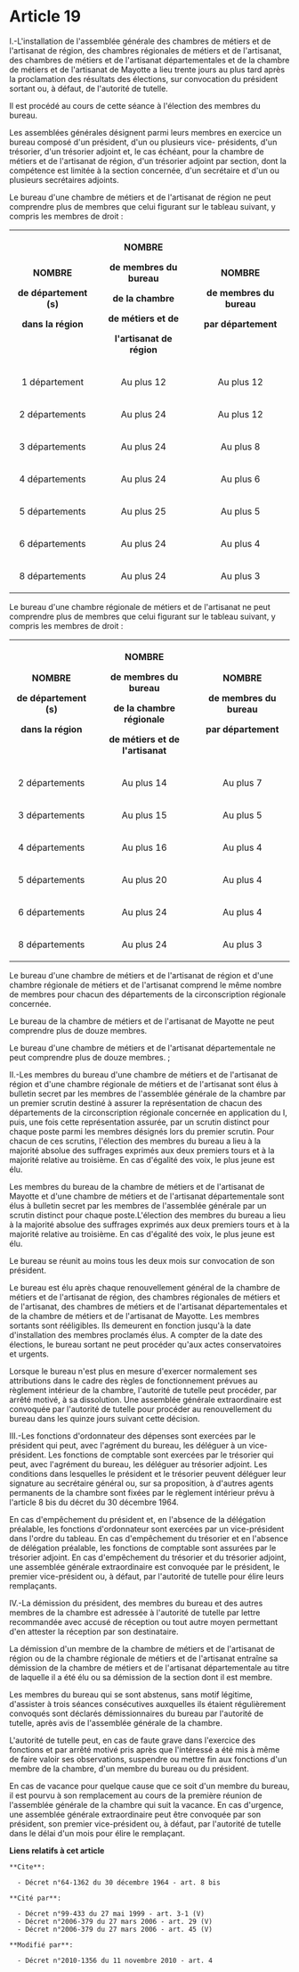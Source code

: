 # Article 19

I.-L'installation de l'assemblée générale des chambres de métiers et de l'artisanat de région, des chambres régionales de
métiers et de l'artisanat, des chambres de métiers et de l'artisanat départementales et de la chambre de métiers et de
l'artisanat de Mayotte a lieu trente jours au plus tard après la proclamation des résultats des élections, sur convocation du
président sortant ou, à défaut, de l'autorité de tutelle. 

Il est procédé au cours de cette séance à l'élection des membres du bureau. 

Les assemblées générales désignent parmi leurs membres en exercice un bureau composé d'un président, d'un ou plusieurs vice-
présidents, d'un trésorier, d'un trésorier adjoint et, le cas échéant, pour la chambre de métiers et de l'artisanat de
région, d'un trésorier adjoint par section, dont la compétence est limitée à la section concernée, d'un secrétaire et d'un ou
plusieurs secrétaires adjoints. 

Le bureau d'une chambre de métiers et de l'artisanat de région ne peut comprendre plus de membres que celui figurant sur le
tableau suivant, y compris les membres de droit : 

<table>
  <tbody>
    <tr>
      <th>

NOMBRE 

de département (s) 

dans la région 

</th>
      <th>

NOMBRE 

de membres du bureau 

de la chambre 

de métiers et de 

l'artisanat de région 

</th>
      <th>

NOMBRE 

de membres du bureau 

par département 

</th>
    </tr>
    <tr>
      <td align="center">

1 département 

</td>
      <td align="center">

Au plus 12 

</td>
      <td align="center">

Au plus 12 

</td>
    </tr>
    <tr>
      <td align="center">

2 départements 

</td>
      <td align="center">

Au plus 24 

</td>
      <td align="center">

Au plus 12 

</td>
    </tr>
    <tr>
      <td align="center">

3 départements 

</td>
      <td align="center">

Au plus 24 

</td>
      <td align="center">

Au plus 8 

</td>
    </tr>
    <tr>
      <td align="center">

4 départements 

</td>
      <td align="center">

Au plus 24 

</td>
      <td align="center">

Au plus 6 

</td>
    </tr>
    <tr>
      <td align="center">

5 départements 

</td>
      <td align="center">

Au plus 25 

</td>
      <td align="center">

Au plus 5 

</td>
    </tr>
    <tr>
      <td align="center">

6 départements 

</td>
      <td align="center">

Au plus 24 

</td>
      <td align="center">

Au plus 4 

</td>
    </tr>
    <tr>
      <td align="center">

8 départements 

</td>
      <td align="center">

Au plus 24 

</td>
      <td align="center">

Au plus 3 

</td>
    </tr>
  </tbody>
</table>

Le bureau d'une chambre régionale de métiers et de l'artisanat ne peut comprendre plus de membres que celui figurant sur le
tableau suivant, y compris les membres de droit : 

<table>
  <tbody>
    <tr>
      <th>

NOMBRE 

de département (s) 

dans la région 

</th>
      <th>

NOMBRE 

de membres du bureau 

de la chambre régionale 

de métiers et de l'artisanat 

</th>
      <th>

NOMBRE 

de membres du bureau 

par département 

</th>
    </tr>
    <tr>
      <td align="center">

2 départements 

</td>
      <td align="center">

Au plus 14 

</td>
      <td align="center">

Au plus 7 

</td>
    </tr>
    <tr>
      <td align="center">

3 départements 

</td>
      <td align="center">

Au plus 15 

</td>
      <td align="center">

Au plus 5 

</td>
    </tr>
    <tr>
      <td align="center">

4 départements 

</td>
      <td align="center">

Au plus 16 

</td>
      <td align="center">

Au plus 4 

</td>
    </tr>
    <tr>
      <td align="center">

5 départements 

</td>
      <td align="center">

Au plus 20 

</td>
      <td align="center">

Au plus 4 

</td>
    </tr>
    <tr>
      <td align="center">

6 départements 

</td>
      <td align="center">

Au plus 24 

</td>
      <td align="center">

Au plus 4 

</td>
    </tr>
    <tr>
      <td align="center">

8 départements 

</td>
      <td align="center">

Au plus 24 

</td>
      <td align="center">

Au plus 3 

</td>
    </tr>
  </tbody>
</table>

Le bureau d'une chambre de métiers et de l'artisanat de région et d'une chambre régionale de métiers et de l'artisanat
comprend le même nombre de membres pour chacun des départements de la circonscription régionale concernée. 

Le bureau de la chambre de métiers et de l'artisanat de Mayotte ne peut comprendre plus de douze membres. 

Le bureau d'une chambre de métiers et de l'artisanat départementale ne peut comprendre plus de douze membres. ; 

II.-Les membres du bureau d'une chambre de métiers et de l'artisanat de région et d'une chambre régionale de métiers et de
l'artisanat sont élus à bulletin secret par les membres de l'assemblée générale de la chambre par un premier scrutin destiné
à assurer la représentation de chacun des départements de la circonscription régionale concernée en application du I, puis,
une fois cette représentation assurée, par un scrutin distinct pour chaque poste parmi les membres désignés lors du premier
scrutin. Pour chacun de ces scrutins, l'élection des membres du bureau a lieu à la majorité absolue des suffrages exprimés
aux deux premiers tours et à la majorité relative au troisième. En cas d'égalité des voix, le plus jeune est élu. 

Les membres du bureau de la chambre de métiers et de l'artisanat de Mayotte et d'une chambre de métiers et de l'artisanat
départementale sont élus à bulletin secret par les membres de l'assemblée générale par un scrutin distinct pour chaque
poste.L'élection des membres du bureau a lieu à la majorité absolue des suffrages exprimés aux deux premiers tours et à la
majorité relative au troisième. En cas d'égalité des voix, le plus jeune est élu. 

Le bureau se réunit au moins tous les deux mois sur convocation de son président. 

Le bureau est élu après chaque renouvellement général de la chambre de métiers et de l'artisanat de région, des chambres
régionales de métiers et de l'artisanat, des chambres de métiers et de l'artisanat départementales et de la chambre de
métiers et de l'artisanat de Mayotte. Les membres sortants sont rééligibles. Ils demeurent en fonction jusqu'à la date
d'installation des membres proclamés élus. A compter de la date des élections, le bureau sortant ne peut procéder qu'aux
actes conservatoires et urgents. 

Lorsque le bureau n'est plus en mesure d'exercer normalement ses attributions dans le cadre des règles de fonctionnement
prévues au règlement intérieur de la chambre, l'autorité de tutelle peut procéder, par arrêté motivé, à sa dissolution. Une
assemblée générale extraordinaire est convoquée par l'autorité de tutelle pour procéder au renouvellement du bureau dans les
quinze jours suivant cette décision. 

III.-Les fonctions d'ordonnateur des dépenses sont exercées par le président qui peut, avec l'agrément du bureau, les
déléguer à un vice-président. Les fonctions de comptable sont exercées par le trésorier qui peut, avec l'agrément du bureau,
les déléguer au trésorier adjoint. Les conditions dans lesquelles le président et le trésorier peuvent déléguer leur
signature au secrétaire général ou, sur sa proposition, à d'autres agents permanents de la chambre sont fixées par le
règlement intérieur prévu à l'article 8 bis du décret du 30 décembre 1964. 

En cas d'empêchement du président et, en l'absence de la délégation préalable, les fonctions d'ordonnateur sont exercées par
un vice-président dans l'ordre du tableau. En cas d'empêchement du trésorier et en l'absence de délégation préalable, les
fonctions de comptable sont assurées par le trésorier adjoint. En cas d'empêchement du trésorier et du trésorier adjoint, une
assemblée générale extraordinaire est convoquée par le président, le premier vice-président ou, à défaut, par l'autorité de
tutelle pour élire leurs remplaçants. 

IV.-La démission du président, des membres du bureau et des autres membres de la chambre est adressée à l'autorité de tutelle
par lettre recommandée avec accusé de réception ou tout autre moyen permettant d'en attester la réception par son
destinataire.

La démission d'un membre de la chambre de métiers et de l'artisanat de région ou de la chambre régionale de métiers et de
l'artisanat entraîne sa démission de la chambre de métiers et de l'artisanat départementale au titre de laquelle il a été élu
ou sa démission de la section dont il est membre. 

Les membres du bureau qui se sont abstenus, sans motif légitime, d'assister à trois séances consécutives auxquelles ils
étaient régulièrement convoqués sont déclarés démissionnaires du bureau par l'autorité de tutelle, après avis de l'assemblée
générale de la chambre. 

L'autorité de tutelle peut, en cas de faute grave dans l'exercice des fonctions et par arrêté motivé pris après que
l'intéressé a été mis à même de faire valoir ses observations, suspendre ou mettre fin aux fonctions d'un membre de la
chambre, d'un membre du bureau ou du président. 

En cas de vacance pour quelque cause que ce soit d'un membre du bureau, il est pourvu à son remplacement au cours de la
première réunion de l'assemblée générale de la chambre qui suit la vacance. En cas d'urgence, une assemblée générale
extraordinaire peut être convoquée par son président, son premier vice-président ou, à défaut, par l'autorité de tutelle dans
le délai d'un mois pour élire le remplaçant.

**Liens relatifs à cet article**

	**Cite**:

	  - Décret n°64-1362 du 30 décembre 1964 - art. 8 bis

	**Cité par**:

	  - Décret n°99-433 du 27 mai 1999 - art. 3-1 (V)
	  - Décret n°2006-379 du 27 mars 2006 - art. 29 (V)
	  - Décret n°2006-379 du 27 mars 2006 - art. 45 (V)

	**Modifié par**:

	  - Décret n°2010-1356 du 11 novembre 2010 - art. 4
